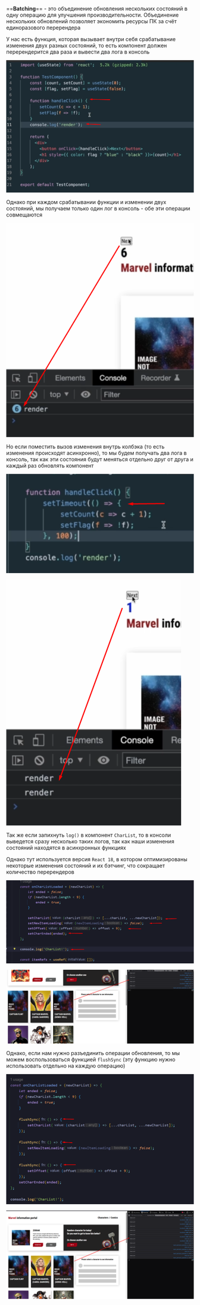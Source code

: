 
==**Batching**== - это объединение обновления нескольких состояний в одну операцию для улучшения производительности. 
Объединение нескольких обновлений позволяет экономить ресурсы ПК за счёт единоразового перерендера

У нас есть функция, которая вызывает внутри себя срабатывание изменения двух разных состояний, то есть компонент должен перерендерится два раза и вывести два лога в консоль

![](_png/300c6f88ec500bfa77bc96316743b4c5.png)

Однако при каждом срабатывании функции и изменении двух состояний, мы получаем только один лог в консоль - обе эти операции совмещаются 

![](_png/becd0b34d5951004b0d363e717c51de3.png)

Но если поместить вызов изменения внутрь колбэка (то есть изменения происходят асинхронно), то мы будем получать два лога в консоль, так как эти состояния будут меняться отдельно друг от друга и каждый раз обновлять компонент

![](_png/e480f055e3f30e866cb3426daff55d5b.png)

![](_png/71659c8dab6a9acef44e8b7fc07ce0e1.png)

Так же если запихнуть `log()` в компонент `CharList`, то в консоли выведется сразу несколько таких логов, так как наши изменения состояний находятся в асинхронных функциях

Однако тут используется версия `React 18`, в котором оптимизированы некоторые изменения состояний и их бэтчинг, что сокращает количество перерендеров

![](_png/6e0b59e7613cad921ca7deb9b513ab3a.png)

![](_png/16a0551c66e92d1b4358af434e33588e.png)

Однако, если нам нужно разъединить операции обновления, то мы можем воспользоваться функцией `flushSync` (эту функцию нужно использовать отдельно на каждую операцию)

![](_png/a8875b969b49d59851e324c8370211d3.png)

![](_png/9a3efad687db3ca58760f2dc9c2880ce.png)





